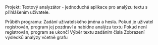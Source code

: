 Projekt: Textový analyzátor - jednoduchá aplikace pro analýzu textu s přihlášením uživatele.

Průběh programu:
  Zadání uživatelského jména a hesla.
  Pokud je uživatel registrován, program jej pozdraví a nabídne analýzu textu
  Pokud není registrován, program se ukončí
  Výběr textu zadáním čísla
  Zobrazení výsledků analýzy včetně grafu
